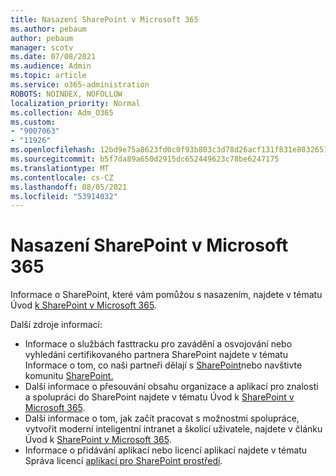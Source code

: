 ```yaml
---
title: Nasazení SharePoint v Microsoft 365
ms.author: pebaum
author: pebaum
manager: scotv
ms.date: 07/08/2021
ms.audience: Admin
ms.topic: article
ms.service: o365-administration
ROBOTS: NOINDEX, NOFOLLOW
localization_priority: Normal
ms.collection: Adm_O365
ms.custom:
- "9007063"
- "11926"
ms.openlocfilehash: 12bd9e75a8623fd0c0f93b803c3d78d26acf131f831e8032651461fe80914c57
ms.sourcegitcommit: b5f7da89a650d2915dc652449623c78be6247175
ms.translationtype: MT
ms.contentlocale: cs-CZ
ms.lasthandoff: 08/05/2021
ms.locfileid: "53914032"
---
```

# <a name="deploy-sharepoint-in-microsoft-365"></a>Nasazení SharePoint v Microsoft 365

Informace o SharePoint, které vám pomůžou s nasazením, najdete v tématu Úvod [k SharePoint v Microsoft 365](/sharepoint/introduction). 

Další zdroje informací: 

- Informace o službách fasttracku pro zavádění a osvojování nebo vyhledání certifikovaného partnera SharePoint najdete v tématu Informace o tom, co naši partneři dělají s [SharePoint](/microsoft-365/sharepoint/sharepoint-partners-sharepoint-support)nebo navštivte komunitu [SharePoint.](https://techcommunity.microsoft.com/t5/sharepoint/ct-p/SharePoint) 
- Další informace o přesouvání obsahu organizace a aplikací pro znalosti a spolupráci do SharePoint najdete v tématu Úvod k [SharePoint v Microsoft 365](/sharepoint/introduction#migration). 
- Další informace o tom, jak začít pracovat s možnostmi spolupráce, vytvořit moderní inteligentní intranet a školicí uživatele, najdete v článku Úvod k [SharePoint v Microsoft 365](/sharepoint/introduction#collaboration). 
- Informace o přidávání aplikací nebo licencí aplikací najdete v tématu Správa licencí [aplikací pro SharePoint prostředí](/sharepoint/manage-app-licenses). 


